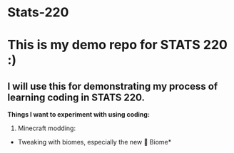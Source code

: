 # Stats-220
# This is my demo repo for STATS 220 :)
## I will use this for demonstrating my process of learning coding in STATS 220.
**Things I want to experiment with using coding:**
<!--- numbered lists --->
1. Minecraft modding:
<!--- unordered lists --->
* Tweaking with biomes, especially the new 🌸 Biome*

